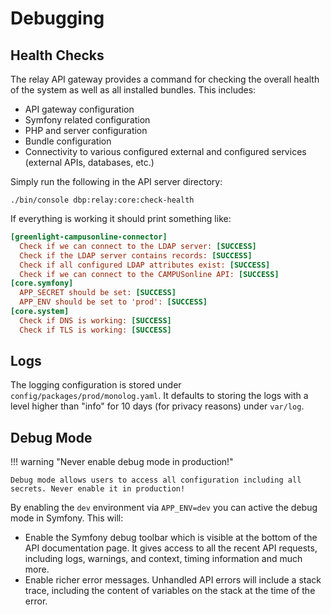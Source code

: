 # Debugging

## Health Checks

The relay API gateway provides a command for checking the overall health of the
system as well as all installed bundles. This includes:

* API gateway configuration
* Symfony related configuration
* PHP and server configuration
* Bundle configuration
* Connectivity to various configured external and configured services (external
  APIs, databases, etc.)

Simply run the following in the API server directory:

```
./bin/console dbp:relay:core:check-health
```

If everything is working it should print something like:

```ini
[greenlight-campusonline-connector]
  Check if we can connect to the LDAP server: [SUCCESS]
  Check if the LDAP server contains records: [SUCCESS]
  Check if all configured LDAP attributes exist: [SUCCESS]
  Check if we can connect to the CAMPUSonline API: [SUCCESS]
[core.symfony]
  APP_SECRET should be set: [SUCCESS]
  APP_ENV should be set to 'prod': [SUCCESS]
[core.system]
  Check if DNS is working: [SUCCESS]
  Check if TLS is working: [SUCCESS]
```

## Logs

The logging configuration is stored under `config/packages/prod/monolog.yaml`. It defaults to storing the logs with a level higher than "info" for 10 days (for privacy reasons) under `var/log`.

## Debug Mode

!!! warning "Never enable debug mode in production!"

    Debug mode allows users to access all configuration including all secrets. Never enable it in production!

By enabling the `dev` environment via `APP_ENV=dev` you can active the debug mode in Symfony.
This will:

* Enable the Symfony debug toolbar which is visible at the bottom of the API documentation page.
  It gives access to all the recent API requests, including logs, warnings, and context, timing information and much more.
* Enable richer error messages. Unhandled API errors will include a stack trace, including the content of variables on the stack at the time of the error.
